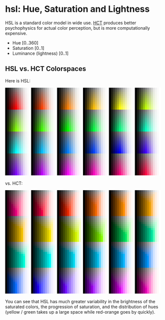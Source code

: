 # hsl: Hue, Saturation and Lightness

HSL is a standard color model in wide use.  [HCT](../hct) produces better psychophysics for actual color perception, but is more computationally expensive.

* Hue [0..360]
* Saturation [0..1]
* Luminance (lightness) [0..1]


## HSL vs. HCT Colorspaces

Here is HSL:

![hsl colorspace](testdata/hslspace.png)

vs. HCT:

![hct colorspace](../hct/testdata/hctspace.png)

You can see that HSL has much greater variability in the brightness of the saturated colors, the progression of saturation, and the distribution of hues (yellow / green takes up a large space while red-orange goes by quickly).


